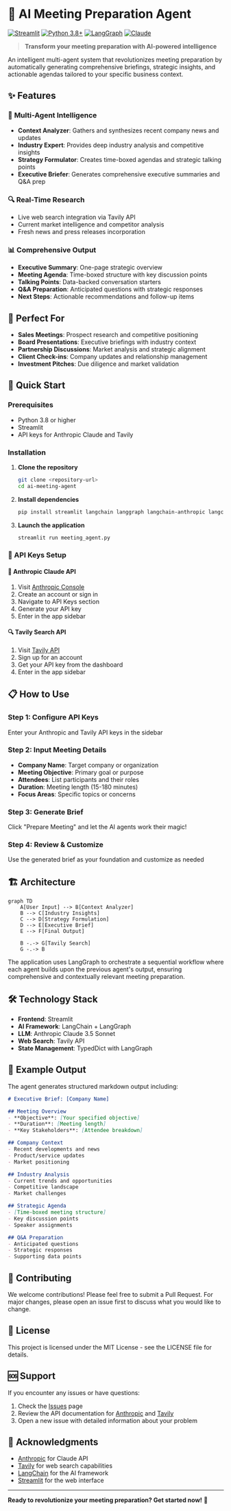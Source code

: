 # 🚀 AI Meeting Preparation Agent

[![Streamlit](https://static.streamlit.io/badges/streamlit_badge_black_white.svg)](https://streamlit.io)
[![Python 3.8+](https://img.shields.io/badge/python-3.8+-blue.svg)](https://www.python.org/downloads/)
[![LangGraph](https://img.shields.io/badge/LangGraph-🦜-green.svg)](https://langchain-ai.github.io/langgraph/)
[![Claude](https://img.shields.io/badge/Claude-Anthropic-orange.svg)](https://www.anthropic.com/)

> **Transform your meeting preparation with AI-powered intelligence**

An intelligent multi-agent system that revolutionizes meeting preparation by automatically generating comprehensive briefings, strategic insights, and actionable agendas tailored to your specific business context.

## ✨ Features

### 🤖 **Multi-Agent Intelligence**
- **Context Analyzer**: Gathers and synthesizes recent company news and updates
- **Industry Expert**: Provides deep industry analysis and competitive insights
- **Strategy Formulator**: Creates time-boxed agendas and strategic talking points
- **Executive Briefer**: Generates comprehensive executive summaries and Q&A prep

### 🔍 **Real-Time Research**
- Live web search integration via Tavily API
- Current market intelligence and competitor analysis
- Fresh news and press releases incorporation

### 📊 **Comprehensive Output**
- **Executive Summary**: One-page strategic overview
- **Meeting Agenda**: Time-boxed structure with key discussion points
- **Talking Points**: Data-backed conversation starters
- **Q&A Preparation**: Anticipated questions with strategic responses
- **Next Steps**: Actionable recommendations and follow-up items

## 🎯 Perfect For

- **Sales Meetings**: Prospect research and competitive positioning
- **Board Presentations**: Executive briefings with industry context  
- **Partnership Discussions**: Market analysis and strategic alignment
- **Client Check-ins**: Company updates and relationship management
- **Investment Pitches**: Due diligence and market validation

## 🚀 Quick Start

### Prerequisites

- Python 3.8 or higher
- Streamlit
- API keys for Anthropic Claude and Tavily

### Installation

1. **Clone the repository**
   ```bash
   git clone <repository-url>
   cd ai-meeting-agent
   ```

2. **Install dependencies**
   ```bash
   pip install streamlit langchain langgraph langchain-anthropic langchain-community
   ```

3. **Launch the application**
   ```bash
   streamlit run meeting_agent.py
   ```

### 🔐 API Keys Setup

#### 🧠 Anthropic Claude API
1. Visit [Anthropic Console](https://console.anthropic.com/)
2. Create an account or sign in
3. Navigate to API Keys section
4. Generate your API key
5. Enter in the app sidebar

#### 🔍 Tavily Search API
1. Visit [Tavily API](https://tavily.com/)
2. Sign up for an account
3. Get your API key from the dashboard
4. Enter in the app sidebar

## 📋 How to Use

### Step 1: Configure API Keys
Enter your Anthropic and Tavily API keys in the sidebar

### Step 2: Input Meeting Details
- **Company Name**: Target company or organization
- **Meeting Objective**: Primary goal or purpose
- **Attendees**: List participants and their roles
- **Duration**: Meeting length (15-180 minutes)
- **Focus Areas**: Specific topics or concerns

### Step 3: Generate Brief
Click "Prepare Meeting" and let the AI agents work their magic!

### Step 4: Review & Customize
Use the generated brief as your foundation and customize as needed

## 🏗️ Architecture

```mermaid
graph TD
    A[User Input] --> B[Context Analyzer]
    B --> C[Industry Insights]
    C --> D[Strategy Formulation]
    D --> E[Executive Brief]
    E --> F[Final Output]
    
    B -.-> G[Tavily Search]
    G -.-> B
```

The application uses LangGraph to orchestrate a sequential workflow where each agent builds upon the previous agent's output, ensuring comprehensive and contextually relevant meeting preparation.

## 🛠️ Technology Stack

- **Frontend**: Streamlit
- **AI Framework**: LangChain + LangGraph
- **LLM**: Anthropic Claude 3.5 Sonnet
- **Web Search**: Tavily API
- **State Management**: TypedDict with LangGraph

## 📖 Example Output

The agent generates structured markdown output including:

```markdown
# Executive Brief: [Company Name]

## Meeting Overview
- **Objective**: [Your specified objective]
- **Duration**: [Meeting length]
- **Key Stakeholders**: [Attendee breakdown]

## Company Context
- Recent developments and news
- Product/service updates
- Market positioning

## Industry Analysis
- Current trends and opportunities
- Competitive landscape
- Market challenges

## Strategic Agenda
- [Time-boxed meeting structure]
- Key discussion points
- Speaker assignments

## Q&A Preparation
- Anticipated questions
- Strategic responses
- Supporting data points
```

## 🤝 Contributing

We welcome contributions! Please feel free to submit a Pull Request. For major changes, please open an issue first to discuss what you would like to change.

## 📄 License

This project is licensed under the MIT License - see the LICENSE file for details.

## 🆘 Support

If you encounter any issues or have questions:

1. Check the [Issues](../../issues) page
2. Review the API documentation for [Anthropic](https://docs.anthropic.com/) and [Tavily](https://docs.tavily.com/)
3. Open a new issue with detailed information about your problem

## 🎉 Acknowledgments

- [Anthropic](https://www.anthropic.com/) for Claude API
- [Tavily](https://tavily.com/) for web search capabilities
- [LangChain](https://langchain.com/) for the AI framework
- [Streamlit](https://streamlit.io/) for the web interface

---

**Ready to revolutionize your meeting preparation? Get started now!** 🚀
